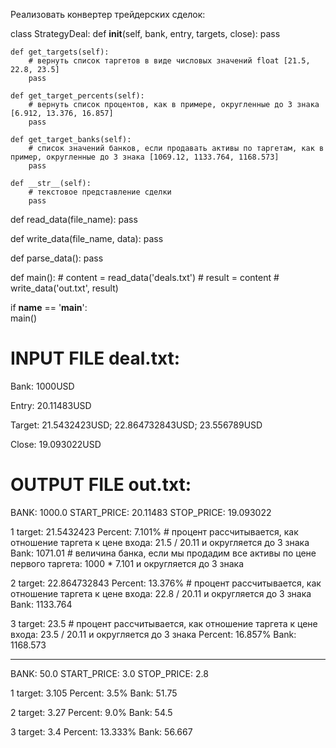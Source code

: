 Реализовать конвертер трейдерских сделок:



class StrategyDeal:
    def __init__(self, bank, entry, targets, close):
        pass
        
    def get_targets(self):
        # вернуть список таргетов в виде числовых значений float [21.5, 22.8, 23.5]
        pass 

    def get_target_percents(self):
        # вернуть список процентов, как в примере, округленные до 3 знака [6.912, 13.376, 16.857]
        pass

    def get_target_banks(self):	
        # список значений банков, если продавать активы по таргетам, как в пример, округленные до 3 знака [1069.12, 1133.764, 1168.573]
        pass

    def __str__(self):
        # текстовое представление сделки
        pass


def read_data(file_name):
    pass


def write_data(file_name, data):
    pass
    
    
def parse_data():
    pass


def main():
    # content = read_data('deals.txt')
    # result = content
    # write_data('out.txt', result)


if __name__ == '__main__':    
    main() 
    
    
# INPUT FILE deal.txt:


Bank: 1000USD

Entry: 20.11483USD

Target: 21.5432423USD; 22.864732843USD; 23.556789USD

Close: 19.093022USD


# OUTPUT FILE out.txt:

BANK: 1000.0
START_PRICE: 20.11483
STOP_PRICE: 19.093022

1 target: 21.5432423
Percent: 7.101% # процент рассчитывается, как отношение таргета к цене входа: 21.5 / 20.11 и округляется до 3 знака
Bank: 1071.01 # величина банка, если мы продадим все активы по цене первого таргета: 1000 * 7.101 и округляется до 3 знака

2 target: 22.864732843
Percent: 13.376% # процент рассчитывается, как отношение таргета к цене входа: 22.8 / 20.11 и округляется до 3 знака
Bank: 1133.764

3 target: 23.5 # процент рассчитывается, как отношение таргета к цене входа: 23.5 / 20.11 и округляется до 3 знака
Percent: 16.857%
Bank: 1168.573

-----

BANK: 50.0
START_PRICE: 3.0
STOP_PRICE: 2.8

1 target: 3.105
Percent: 3.5%
Bank: 51.75

2 target: 3.27
Percent: 9.0%
Bank: 54.5

3 target: 3.4
Percent: 13.333%
Bank: 56.667








